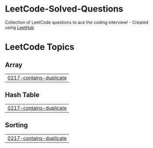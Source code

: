 # LeetCode-Solved-Questions
Collection of LeetCode questions to ace the coding interview! - Created using [LeetHub](https://github.com/QasimWani/LeetHub)

<!---LeetCode Topics Start-->
# LeetCode Topics
## Array
|  |
| ------- |
| [0217-contains-duplicate](https://github.com/dan1306/LeetCode-Solved-Questions/tree/master/0217-contains-duplicate) |
## Hash Table
|  |
| ------- |
| [0217-contains-duplicate](https://github.com/dan1306/LeetCode-Solved-Questions/tree/master/0217-contains-duplicate) |
## Sorting
|  |
| ------- |
| [0217-contains-duplicate](https://github.com/dan1306/LeetCode-Solved-Questions/tree/master/0217-contains-duplicate) |
<!---LeetCode Topics End-->